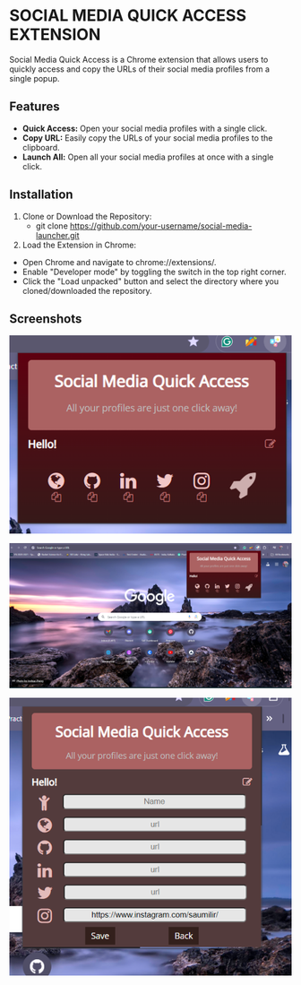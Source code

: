 # SOCIAL MEDIA QUICK ACCESS EXTENSION

Social Media Quick Access is a Chrome extension that allows users to quickly access and copy the URLs of their social media profiles from a single popup.


## Features
- <b> Quick Access:</b> Open your social media profiles with a single click.
- <b> Copy URL:</b> Easily copy the URLs of your social media profiles to the clipboard.
- <b> Launch All:</b> Open all your social media profiles at once with a single click.

## Installation

1. Clone or Download the Repository:
    - git clone https://github.com/your-username/social-media-launcher.git
2. Load the Extension in Chrome:
 - Open Chrome and navigate to chrome://extensions/.
 - Enable "Developer mode" by toggling the switch in the top right corner.
 - Click the "Load unpacked" button and select the directory where you cloned/downloaded the repository.


 ## Screenshots

![alt text](<Screenshot 2024-06-30 235152.png>)

![alt text](<Screenshot 2024-06-30 235339.png>)

![alt text](<Screenshot 2024-07-01 000014.png>)

